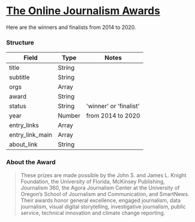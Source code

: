# [The Online Journalism Awards](https://awards.journalists.org/)

Here are the winners and finalists from 2014 to 2020.

### Structure

| Field | Type | Notes |
|-|-|-|
| title | String |  |
| subtitle | String |  |
| orgs | Array |  |
| award | String |  |
| status | String | 'winner' or 'finalist' |
| year | Number | from 2014 to 2020 |
| entry_links | Array |  |
| entry_link_main | Array |  |
| about_link | String |  |

### About the Award

> These prizes are made possible by the John S. and James L. Knight Foundation, the University of Florida, McKinsey Publishing, Journalism 360, the Agora Journalism Center at the University of Oregon’s School of Journalism and Communication, and SmartNews. Their awards honor general excellence, engaged journalism, data journalism, visual digital storytelling, investigative journalism, public service, technical innovation and climate change reporting.
